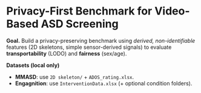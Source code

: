 # Privacy-First Benchmark for Video-Based ASD Screening

**Goal.** Build a privacy-preserving benchmark using *derived, non-identifiable* features (2D skeletons, simple sensor-derived signals) to evaluate **transportability** (LODO) and **fairness** (sex/age).

**Datasets (local only)**
- **MMASD**: use `2D skeleton/` + `ADOS_rating.xlsx`.
- **Engagnition**: use `InterventionData.xlsx` (+ optional condition folders).

